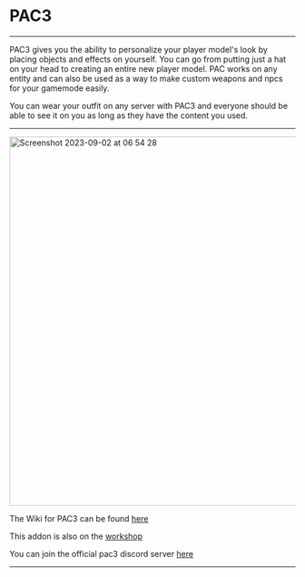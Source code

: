 # PAC3

---

PAC3 gives you the ability to personalize your player model's look by placing objects and effects on yourself. You can go from putting just a hat on your head to creating an entire new player model. PAC works on any entity and can also be used as a way to make custom weapons and npcs for your gamemode easily. 

You can wear your outfit on any server with PAC3 and everyone should be able to see it on you as long as they have the content you used.

---

<img width="650" alt="Screenshot 2023-09-02 at 06 54 28" src="https://github.com/CapsAdmin/pac3/assets/204157/276c7bfc-f5a9-422a-bfb6-683a26981539">

The Wiki for PAC3 can be found [here](https://wiki.pac3.info/start "PAC3 Wiki")

This addon is also on the [workshop](http://steamcommunity.com/sharedfiles/filedetails/?id=104691717 "Workshop Version") 

You can join the official pac3 discord server [here](https://discord.gg/utpR3gJ "Join PAC3 Discord Server") 

---

